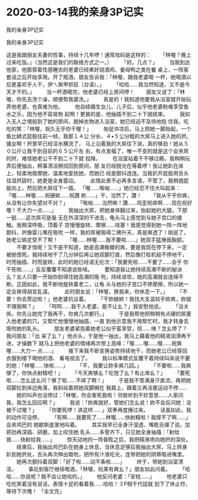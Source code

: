 # 2020-03-14我的亲身3P记实



我的亲身3P记实



我的亲身3P记实


这是我跟朋友夫妻的性事，持续十几年啰！通常戏码是这样的： 　　「林喔？晚上过来吃饭。」（当然这是我们的联络方式之一。）  　　「好。几点？」  　　当我到达他家，他那穿着性感睡衣的老婆已经煮好烧酒鸡、姜母鸭之类在餐 桌上，一阵客套话之后开始享用。开了瓶酒，朋友告诉我：「林喔，跟我老婆喝 一杯，她喝酒以后更喜欢乎人干，伊ㄟ爽甲抓狂（台语）。」  　　「哈哈……我当然知道，又不是今天才干的。」  　　当一杯酒喝完，他老婆已经上房间啰！  　　朋友又说了：「林喔，你先去洗个澡，顺便帮我婆洗。」  　　真是的！我知道他要我从浴室就开始玩弄他老婆，也真难为他。  　　他自结婚生女儿、儿子后，似乎他老婆粉难享受鱼水之乐，因为他不容易勃 起啊！更甚的是，他抽插不到二十下就结束。  　　我如入无人之境般到了她的房间，脱掉衣物进入浴室，她已经迫不及待地抱 住我，吃吃的笑：「林喔，祝久无乎你干喔！」  　　匆促沖凉后，马上把她一脚抬起，一个鱼比鳞式屁股往前一倾，我那１４公 分长、４•５公分粗的大屌马上进入她的屄。骚女啊！屄里早已经淫水横流了， 马上沿着我的大屌往下淌，真的够劲！她从５０公斤让我干到目前的６５公斤左 右，有点发福了，唯一不变的就是这个会夹屌的屄，难怪她老公干不到二十下就 投降。  　　在浴室站着干不够过瘾，我稍稍玩弄后便抽出，稍事清洁擦拭回到房间，朋 友已经脱光在等着啰！我让她趴在床上，轻柔地按摩她、温柔地爱抚她，而她已 经是颤抖连连。当我扒开屁股用舌头往湿屄舔时，她更是全身震动。  　　此情此景不必再多言语，不管了，我稍翘屁股向上，然后把大屌往下一插， 「喔……唉呦……」她已经忍不住大叫起来：「喔……林喔……祝硬欸……祝讚 欸……」干，当然了，讚！  　　「我从干乎你爽，从没有让你失望对不对？」  　　「唉呦……当然嘛！讚……鸡歪祝痒啊……现在祝好喔！干大力一点……」  　　我抽出大屌，把她身体翻过来，抬起她的大腿，下部一挺……这次屌可是毫 无在外深深的干进去，龟头马上感觉到与她子宫口的接触。我稍深呼吸，顶着子 宫慢慢旋转、摩擦……哇塞！我感觉得到她一阵一阵地颤抖，屄像婴儿嘴在吸吮 一样，我的屌被吸得二佛升天，真是爽透了！刚说了，她老公铁定受不了啊！  　　「喔……林喔……我不要啦……」她双手猛捶我胸部。  　　不要才怪呢！又不是不知道，她是高潮极緻的爽，要是我现在停下来，一定 被她恨死。我持续地干了几分钟后再让她双脚打直，然后像打桩机般不停地干， 时而抽插、时而旋转，此时的她已经语无伦次：「我要死啦……不要了……会乎 你干死啦……」反反覆覆不知道说些啥。  　　要知道我让她持续高潮不断的秘诀幺？女人只要一开始你耐得住她高潮的吸 吮，持续进攻，她的高潮就会连绵不断。正因如此，我不断地旋转着老二，让龟 头与她的子宫口不停摩擦，所以她一定会爽得胡言乱语。  　　此时朋友说：「林喔，换我来，你休息一下。」  　　「不要！你去旁边啦！」他老婆抗议着。  　　「干妳娘欸！我找大支滥较乎妳爽，妳就不理我啊？」  　　「呵呵……我干人老婆，能不让幺？」我安慰他说。  　　「没关係，你先让她完了我再干，你爽几次都行。」  　　于是我帮他把稍稍有点硬的屌塞入他老婆的穴，又帮忙他慢慢地抽插，一直 到他示意我不用帮忙时，我才转身去吸吮她的乳头。  　　朋友老婆紧抱着她老公似乎蛮享受，但……咦？怎幺停了？我问朋友：「出 来了幺？」他点头，于是他一抽出，我马上藉着他的精液润滑再干进，才操数下 就马上把他老婆的情绪再次带上高峰：「喔……喔……喔……祝爽喔……大力一 点……」  　　接下来我不断变换姿势持续地干，而她老公已经穿回衣服到楼下喝他的酒、 看电视去了。  　　我以标準模式反覆干着持续叫床说不要的她：「林喔……快啦……」  　　「不，我要让妳多爽几回。」  　　「不要啦……我爽够了，你快点射精吧！」  　　「今天爽够幺？吃饱了幺？有止痒幺？」  　　「要死啦……怎幺这幺问？够了啦……不痒了啊！」  　　于是我不管满身汗直流，再把她双脚拉到床边角落，我斜站着把她双脚搁在 我肩上，跟着又再活塞运动不停……  　　她的叫声也没停过：「林喔，你会害死我啦！邻居听到不好意思……人家问 我，我怎幺回应啊？」  　　我说：「妳爽就好，管她们怎幺说！妳不会反问她：没被干过喔？」  　　「你要死啰！讲这样……」双拳再度捶过来。  　　话虽如此，我的动作可没停。  　　「死啊……我要死了……林喔……快射精啦！我撑不了啊……」会夹鸡巴的 她歇斯底里地叫着。  　　其实我早已全身汗湿透、嘴乾舌燥了说。加把劲再深插、研磨，加上咬住她 乳头……多管齐下，只见她全身抽搐：「射给我……快射给我……」  　　惊天动地的一阵昏眩之后，我把精液喷向她屄的深处。  　　结束后，我抽出鸡巴趴在她身上休息，当休息足够后我抽出大屌，马上转身 趴到她屄处，舌头再次伸出吸吮，把所有汁液吃光，连带把她的阴蒂吸进嘴里。  　　她再次颤抖着双脚：「好了啦……动不条啦……」  　　终于，带她到浴室清洁。  　　事后到客厅继续喝酒，「林喔，阮某有爽幺？」朋友如此问着。  　　「哈哈……你说呢？我不会让她哈的。」  　　他反问老婆：「安枕……」  　　他老婆只吃吃笑着没有说话，表情十足的看着我……哈哈！３P相干代誌就 划下了休止符，等待下次噜！ 「全文完」


